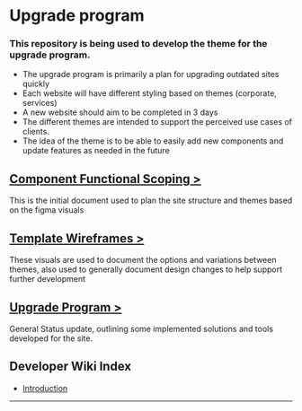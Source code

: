 # Upgrade program
### This repository is being used to develop the theme for the upgrade program.
- The upgrade program is primarily a plan for upgrading outdated sites quickly
- Each website will have different styling based on themes (corporate, services)
- A new website should aim to be completed in 3 days
- The different themes are intended to support the perceived use cases of clients.
- The idea of the theme is to be able to easily add new components and update features as needed in the future

## [Component Functional Scoping >](https://docs.google.com/document/d/1BbPL5hwn4lK5fKR4nvVt-kzgaPqVN-wXULat_n5yq4A/edit?usp=sharing)
This is the initial document used to plan the site structure and themes based on the figma visuals

## [Template Wireframes >](https://www.figma.com/file/i34Ebt572MBLUuw1klRdgn/Upgrade-Program---Structure?node-id=0%3A1)
These visuals are used to document the options and variations between themes, also used to generally document design changes to help support further development

## [Upgrade Program >](https://docs.google.com/document/d/1hUc3iErqDk1KnxuXJdlN39i7MTz7X-MugNStVzPBPfg/edit?usp=sharing)
General Status update, outlining some implemented solutions and tools developed for the site.

## Developer Wiki Index

- [Introduction](./Introduction.md)
---
